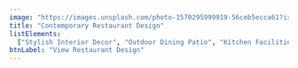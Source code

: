```yaml
---
image: "https://images.unsplash.com/photo-1570295999919-56ceb5ecca61?ixlib=rb-4.0.3&ixid=MnwxMjA3fDB8MHxwaG90by1wYWdlfHx8fGVufDB8fHx8&auto=format&fit=crop&w=580&q=80"
title: "Contemporary Restaurant Design"
listElements:
  ["Stylish Interior Decor", "Outdoor Dining Patio", "Kitchen Facilities"]
btnLabel: "View Restaurant Design"
---
```

